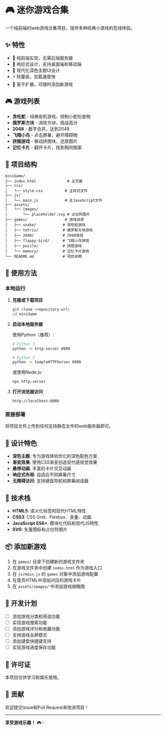 # 🎮 迷你游戏合集

一个纯前端的web游戏合集项目，提供多种经典小游戏的在线体验。

## ✨ 特性

- 🎯 纯前端实现，无需后端服务器
- 📱 响应式设计，支持桌面端和移动端
- 🎨 现代化深色主题UI设计
- ⚡ 轻量级，加载速度快
- 🔧 易于扩展，可随时添加新游戏

## 🎮 游戏列表

- **贪吃蛇** - 经典街机游戏，控制小蛇吃食物
- **俄罗斯方块** - 消除方块，挑战高分
- **2048** - 数字合并，达到2048
- **飞翔小鸟** - 点击屏幕，避开障碍物
- **拼图游戏** - 移动拼图块，还原图片
- **记忆卡片** - 翻开卡片，找到相同图案

## 📁 项目结构

```
miniGame/
├── index.html              # 主页面
├── css/
│   └── style.css          # 主样式文件
├── js/
│   └── main.js            # 主JavaScript文件
├── assets/
│   └── images/
│       └── placeholder.svg # 占位符图片
├── games/                 # 游戏目录
│   ├── snake/            # 贪吃蛇游戏
│   ├── tetris/           # 俄罗斯方块游戏
│   ├── 2048/             # 2048游戏
│   ├── flappy-bird/      # 飞翔小鸟游戏
│   ├── puzzle/           # 拼图游戏
│   └── memory/           # 记忆卡片游戏
└── README.md             # 项目说明
```

## 🚀 使用方法

### 本地运行

1. **克隆或下载项目**
   ```bash
   git clone <repository-url>
   cd miniGame
   ```

2. **启动本地服务器**
   
   使用Python（推荐）:
   ```bash
   # Python 3
   python -m http.server 8000
   
   # Python 2
   python -m SimpleHTTPServer 8000
   ```
   
   或使用Node.js:
   ```bash
   npx http-server
   ```

3. **打开浏览器访问**
   ```
   http://localhost:8000
   ```

### 直接部署

将项目文件上传到任何支持静态文件的web服务器即可。

## 🎨 设计特色

- **深色主题**: 专为游戏体验优化的深色配色方案
- **渐变效果**: 使用CSS渐变创造现代感视觉效果
- **悬停动画**: 丰富的卡片交互动画
- **响应式布局**: 自适应不同屏幕尺寸
- **无障碍访问**: 支持键盘导航和屏幕阅读器

## 🔧 技术栈

- **HTML5**: 语义化标签和现代HTML特性
- **CSS3**: CSS Grid、Flexbox、变量、动画
- **JavaScript ES6+**: 模块化代码和现代JS特性
- **SVG**: 矢量图标和占位符图片

## 📦 添加新游戏

1. 在 `games/` 目录下创建新的游戏文件夹
2. 在游戏文件夹中创建 `index.html` 作为游戏入口
3. 在 `js/main.js` 的 `games` 对象中添加游戏配置
4. 在首页HTML中添加对应的游戏卡片
5. 在 `assets/images/` 中添加游戏缩略图

## 🎯 开发计划

- [ ] 添加游戏分类和筛选功能
- [ ] 实现游戏搜索功能
- [ ] 添加游戏评分和收藏功能
- [ ] 支持游戏全屏模式
- [ ] 添加键盘快捷键支持
- [ ] 实现游戏进度保存功能

## 📄 许可证

本项目仅供学习和娱乐使用。

## 🤝 贡献

欢迎提交Issue和Pull Request来改进项目！

---

**享受游戏乐趣！** 🎮✨ 